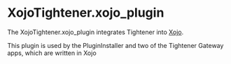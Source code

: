# XojoTightener.xojo_plugin

The XojoTightener.xojo_plugin integrates Tightener into [Xojo](https://xojo.com). 

This plugin is used by the PluginInstaller and two of the Tightener Gateway apps, which are written in Xojo



